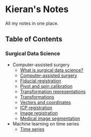 # Kieran's Notes

All my notes in one place.

## Table of Contents

### Surgical Data Science

- Computer-assisted surgery
    - [What is surgical data science?](surgical-data-science/computer-assisted-surgery/what-is-surgical-data-science.md)
    - [Computer-assisted surgery](surgical-data-science/computer-assisted-surgery/computer-assisted-surgery.md)
    - [Fiducial registration](surgical-data-science/computer-assisted-surgery/fiducial-registration.md)
    - [Pivot and spin calibration](surgical-data-science/computer-assisted-surgery/pivot-calibration-and-spin-calibration.md)
    - [Transformation representations](surgical-data-science/computer-assisted-surgery/transformation-representations.md)
    - [Transformations](surgical-data-science/computer-assisted-surgery/transformations.md)
    - [Vectors and coordinates](surgical-data-science/computer-assisted-surgery/vectors-and-coordinates.md)
    - [ICP registration](surgical-data-science/computer-assisted-surgery/icp-registration.md)
    - [Image registration](surgical-data-science/computer-assisted-surgery/image-registration.md)
    - [Medical image segmentation](surgical-data-science/computer-assisted-surgery/medical-image-segmentation.md)
- Machine learning on time series
    - [Time series](surgical-data-science/machine-learning-on-time-series/time-series.md)